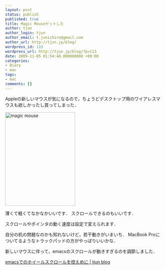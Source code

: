 ```yaml
---
layout: post
status: publish
published: true
title: Magic Mouseゲットした
author: tjun
author_login: tjun
author_email: t.junichiro@gmail.com
author_url: http://tjun.jp/blog/
wordpress_id: 113
wordpress_url: http://tjun.jp/blog/?p=113
date: 2009-11-05 01:54:48.000000000 +09:00
categories:
- Diary
- mac
tags:
- mac
comments: []
---
```

Appleの新しいマウスが気になるので，ちょうどデスクトップ用のワイアレスマウスも欲しかったし買ってしまった．

<img src="http://tjun.jp/blog/wp-content/uploads/2009/11/IMG_0310-225x300.jpg" alt="magic mouse" title="magic mouse" width="225" height="300" class="aligncenter size-medium wp-image-114" />

薄くて軽くてなかなかいいです．
スクロールできるのもいいです．

スクロールやポインタの動く速度は設定で変えられます．

自分の机の問題なのかも知れないけど，若干動きがいまいち．
MacBook Proについてるようなトラックパッドの方がやっぱりいいかな．

新しいマウスに伴って，emacsのスクロールが動きすぎるのを調節しました．

<a href="http://tjun.jp/blog/2009/11/emacs_mouse_whee/">emacsでのホイールスクロールを控えめに | tjun blog</a>
